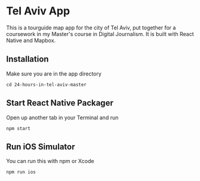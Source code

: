 

# Tel Aviv App

This is a tourguide map app for the city of Tel Aviv, put together for a coursework in my Master's course in Digital Journalism.
It is built with React Native and Mapbox.

## Installation

Make sure you are in the app directory
```
cd 24-hours-in-tel-aviv-master
```

## Start React Native Packager

Open up another tab in your Terminal and run
```
npm start
```

## Run iOS Simulator

You can run this with npm or Xcode

```
npm run ios
```

